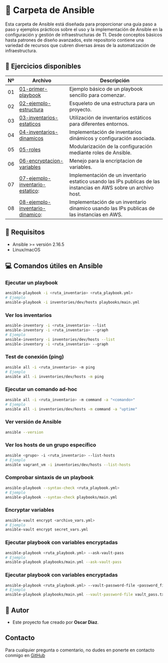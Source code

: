 
# 📄 Carpeta de Ansible

Esta carpeta de Ansible está diseñada para proporcionar una guía paso a paso y ejemplos prácticos sobre el uso y la implementación de Ansible en la configuración y gestión de infraestructuras de TI. Desde conceptos básicos hasta patrones de diseño avanzados, este repositorio contiene una variedad de recursos que cubren diversas áreas de la automatización de infraestructura.

## 📂 Ejercicios disponibles

| Nº | Archivo | Descripción |
|----|---------|-------------|
| 01 | [01-primer-playbook](./01-primer-playbook/) | Ejemplo básico de un playbook sencillo para comenzar. |
| 02 | [02-ejemplo-estructura](./02-ejemplo-estructura/) | Esqueleto de una estructura para un proyecto. |
| 03 | [03-inventarios-estaticos](./03-inventarios-estaticos/) | Utilización de inventarios estáticos para diferentes entornos. |
| 04 | [04-inventarios-dinamicos](./04-inventarios-dinamicos/) | Implementación de inventarios dinámicos y configuración asociada. |
| 05 | [05-roles](./05-roles/) | Modularización de la configuración mediante roles de Ansible. |
| 06 | [06-encryptacion-variables](./06-encryptacion-variables/) | Menejo para la encriptacion de variables. |
| 07 | [07-ejemplo-inventario-estatico](./07-ejemplo-inventario-estatico/): | Implementación de un inventario estatico usando las IPs publicas de las instancias en AWS sobre un archivo host. |
| 08 | [08-ejemplo-inventario-dinamico](./08-ejemplo-inventario-dinamico/): | Implementación de un inventario dinamico usando las IPs publicas de las instancias en AWS. |

## 📌 Requisitos

- Ansible >= versión 2.16.5
- Linux/macOS

## 💻 Comandos útiles en Ansible

### Ejecutar un playbook

```bash
ansible-playbook -i <ruta_inventario> <ruta_playbook.yml>
# Ejemplo
ansible-playbook -i inventories/dev/hosts playbooks/main.yml
```

### Ver los inventarios

```bash
ansible-inventory -i <ruta_inventario> --list
ansible-inventory -i <ruta_inventario> --graph
# Ejemplo
ansible-inventory -i inventories/dev/hosts --list
ansible-inventory -i <ruta_inventario> --graph
```

### Test de conexión (ping)

```bash
ansible all -i <ruta_inventario> -m ping
# Ejemplo
ansible all -i inventories/dev/hosts -m ping
```

### Ejecutar un comando ad-hoc

```bash
ansible all -i <ruta_inventario> -m command -a "<comando>"
# Ejemplo
ansible all -i inventories/dev/hosts -m command -a "uptime"
```

### Ver versión de Ansible

```bash
ansible --version
```

### Ver los hosts de un grupo específico

```bash
ansible <grupo> -i <ruta_inventario> --list-hosts
# Ejemplo
ansible vagrant_vm -i inventories/dev/hosts --list-hosts
```

### Comprobar sintaxis de un playbook

```bash
ansible-playbook --syntax-check <ruta_playbook.yml>
# Ejemplo
ansible-playbook --syntax-check playbooks/main.yml
```

### Encryptar variables

```bash
ansible-vault encrypt <archivo_vars.yml>
# Ejemplo
ansible-vault encrypt secret_vars.yml
```
### Ejecutar playbook con variables encryptadas

```bash
ansible-playbook <ruta_playbook.yml> --ask-vault-pass
# Ejemplo
ansible-playbook playbooks/main.yml --ask-vault-pass
```

### Ejecutar playbook con variables encryptadas

```bash
ansible-playbook <ruta_playbook.yml> --vault-password-file <password_file>
# Ejemplo
ansible-playbook playbooks/main.yml --vault-password-file vault_pass.txt
```

## 👊 Autor

- Este proyecto fue creado por **Oscar Diaz**.

## Contacto

Para cualquier pregunta o comentario, no dudes en ponerte en contacto conmigo en [GitHub](https://github.com/oscarock17)
